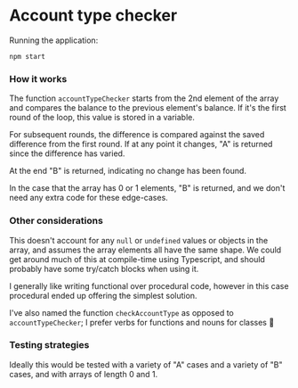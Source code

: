 # Account type checker

Running the application:

```
npm start
```

### How it works

The function `accountTypeChecker` starts from the 2nd element of the array
and compares the balance to the previous element's balance. If it's the first
round of the loop, this value is stored in a variable.

For subsequent rounds, the difference is compared against the saved difference from the
first round. If at any point it changes, "A" is returned since the difference has varied.

At the end "B" is returned, indicating no change has been found.

In the case that the array has 0 or 1 elements, "B" is returned, and we don't need
any extra code for these edge-cases.

### Other considerations

This doesn't account for any `null` or `undefined` values or objects in the array, and assumes
the array elements all have the same shape. We could get around much of this at compile-time
using Typescript, and should probably have some try/catch blocks when using it.

I generally like writing functional over procedural code, however in this case procedural ended up offering
the simplest solution.

I've also named the function `checkAccountType` as opposed to `accountTypeChecker`; I prefer verbs for functions
and nouns for classes 🤙

### Testing strategies

Ideally this would be tested with a variety of "A" cases and a variety of "B" cases, and with arrays of length 0 and 1.
